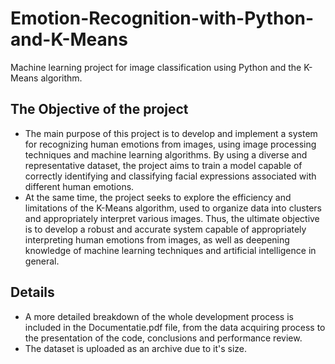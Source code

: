 
# Emotion-Recognition-with-Python-and-K-Means

Machine learning project for image classification using Python and the K-Means algorithm.

## The Objective of the project

- The main purpose of this project is to develop and implement a system for recognizing human emotions from images, using image processing techniques and machine learning algorithms. By using a diverse and representative dataset, the project aims to train a model capable of correctly identifying and classifying facial expressions associated with different human emotions.
- At the same time, the project seeks to explore the efficiency and limitations of the K-Means algorithm, used to organize data into clusters and appropriately interpret various images. Thus, the ultimate objective is to develop a robust and accurate system capable of appropriately interpreting human emotions from images, as well as deepening knowledge of machine learning techniques and artificial intelligence in general.

## Details

- A more detailed breakdown of the whole development process is included in the Documentatie.pdf file, from the data acquiring process to the presentation of the code, conclusions and performance review.
- The dataset is uploaded as an archive due to it's size.
